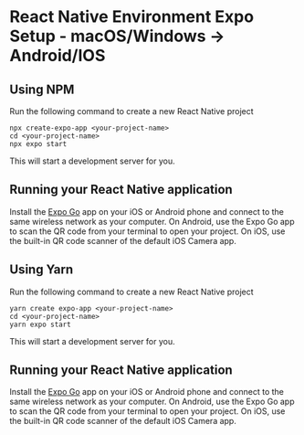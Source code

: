 # React Native Environment Expo Setup - macOS/Windows -> Android/IOS

## Using NPM
Run the following command to create a new React Native project
```shell
npx create-expo-app <your-project-name>
cd <your-project-name>
npx expo start
```
This will start a development server for you.

## Running your React Native application
Install the [Expo Go](https://expo.dev/client) app on your iOS or Android phone and connect to the same wireless network as your computer. On Android, use the Expo Go app to scan the QR code from your terminal to open your project. On iOS, use the built-in QR code scanner of the default iOS Camera app.

## Using Yarn
Run the following command to create a new React Native project
```shell
yarn create expo-app <your-project-name>
cd <your-project-name>
yarn expo start
```
This will start a development server for you.

## Running your React Native application
Install the [Expo Go](https://expo.dev/client) app on your iOS or Android phone and connect to the same wireless network as your computer. On Android, use the Expo Go app to scan the QR code from your terminal to open your project. On iOS, use the built-in QR code scanner of the default iOS Camera app.
